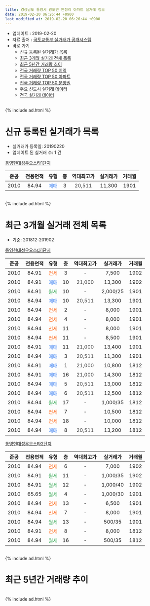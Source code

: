 ```yaml
---
title: 경상남도 통영시 광도면 안정리 아파트 실거래 정보
date: 2019-02-20 06:26:44 +0900
last_modified_at: 2019-02-20 06:26:44 +0900
---
```


* 업데이트 : 2019-02-20
* 자료 출처 : [국토교통부 실거래가 공개시스템](http://rt.molit.go.kr)
* 바로 가기
    * [신규 등록된 실거래가 목록](#신규-등록된-실거래가-목록)
    * [최근 3개월 실거래 전체 목록](#최근-3개월-실거래-전체-목록)
    * [최근 5년간 거래량 추이](#최근-5년간-거래량-추이)
    * [전국 거래량 TOP 50 지역](https://inasie.github.io/apt-trade-info/최근-3개월-전국에서-가장-거래가-많이-발생한-지역)
    * [전국 거래량 TOP 50 아파트](https://inasie.github.io/apt-trade-info/최근-3개월-전국에서-가장-거래가-많이-발생한-아파트)
    * [전국 거래량 TOP 50 분양권](https://inasie.github.io/apt-trade-info/최근-3개월-전국에서-가장-거래가-많이-발생한-분양권)
    * [주요 신도시 실거래 데이터](https://inasie.github.io/apt-trade-info/주요-신도시)
    * [전국 실거래 데이터](https://inasie.github.io/apt-trade-info/전국)
<br>
{% include ad.html %}
<br>

# 신규 등록된 실거래가 목록
* 실거래가 등록일: 20190220
* 업데이트 된 실거래 수: 1 건


[통영현대성우오스타1단지](https://search.naver.com/search.naver?query=%EA%B2%BD%EC%83%81%EB%82%A8%EB%8F%84+%ED%86%B5%EC%98%81%EC%8B%9C+%EA%B4%91%EB%8F%84%EB%A9%B4+%EC%95%88%EC%A0%95%EB%A6%AC+%ED%86%B5%EC%98%81%ED%98%84%EB%8C%80%EC%84%B1%EC%9A%B0%EC%98%A4%EC%8A%A4%ED%83%801%EB%8B%A8%EC%A7%80)

|준공|전용면적|유형|층|역대최고가|실거래가|거래월|
|:---:|:---:|:---:|:---:|:---:|:---:|:---:|
|2010|84.94|<span style="color:#4285f3">매매</span>|3|<span style="color:#444444">20,511</span>|11,300|1901|


<br>
{% include ad.html %}
<br>

# 최근 3개월 실거래 전체 목록
* 기준: 201812-201902


[통영현대성우오스타1단지](https://search.naver.com/search.naver?query=%EA%B2%BD%EC%83%81%EB%82%A8%EB%8F%84+%ED%86%B5%EC%98%81%EC%8B%9C+%EA%B4%91%EB%8F%84%EB%A9%B4+%EC%95%88%EC%A0%95%EB%A6%AC+%ED%86%B5%EC%98%81%ED%98%84%EB%8C%80%EC%84%B1%EC%9A%B0%EC%98%A4%EC%8A%A4%ED%83%801%EB%8B%A8%EC%A7%80)

|준공|전용면적|유형|층|역대최고가|실거래가|거래월|
|:---:|:---:|:---:|:---:|:---:|:---:|:---:|
|2010|84.91|<span style="color:#ff5a00">전세</span>|3|<span style="color:#444444">-</span>|7,500|1902|
|2010|84.91|<span style="color:#4285f3">매매</span>|10|<span style="color:#444444">21,000</span>|13,300|1902|
|2010|84.91|<span style="color:#34a853">월세</span>|10|<span style="color:#444444">-</span>|2,000/25|1901|
|2010|84.94|<span style="color:#4285f3">매매</span>|10|<span style="color:#444444">20,511</span>|13,300|1901|
|2010|84.94|<span style="color:#ff5a00">전세</span>|2|<span style="color:#444444">-</span>|8,000|1901|
|2010|84.94|<span style="color:#ff5a00">전세</span>|4|<span style="color:#444444">-</span>|8,000|1901|
|2010|84.94|<span style="color:#ff5a00">전세</span>|11|<span style="color:#444444">-</span>|8,000|1901|
|2010|84.94|<span style="color:#ff5a00">전세</span>|11|<span style="color:#444444">-</span>|8,500|1901|
|2010|84.91|<span style="color:#4285f3">매매</span>|11|<span style="color:#444444">21,000</span>|13,400|1901|
|2010|84.94|<span style="color:#4285f3">매매</span>|3|<span style="color:#444444">20,511</span>|11,300|1901|
|2010|84.91|<span style="color:#4285f3">매매</span>|1|<span style="color:#444444">21,000</span>|10,800|1812|
|2010|84.91|<span style="color:#4285f3">매매</span>|16|<span style="color:#444444">21,000</span>|14,300|1812|
|2010|84.94|<span style="color:#4285f3">매매</span>|5|<span style="color:#444444">20,511</span>|13,000|1812|
|2010|84.94|<span style="color:#4285f3">매매</span>|6|<span style="color:#444444">20,511</span>|12,500|1812|
|2010|84.94|<span style="color:#34a853">월세</span>|17|<span style="color:#444444">-</span>|1,000/35|1812|
|2010|84.94|<span style="color:#ff5a00">전세</span>|7|<span style="color:#444444">-</span>|10,500|1812|
|2010|84.94|<span style="color:#ff5a00">전세</span>|18|<span style="color:#444444">-</span>|10,000|1812|
|2010|84.94|<span style="color:#4285f3">매매</span>|8|<span style="color:#444444">20,511</span>|13,200|1812|

[통영현대성우오스타2단지](https://search.naver.com/search.naver?query=%EA%B2%BD%EC%83%81%EB%82%A8%EB%8F%84+%ED%86%B5%EC%98%81%EC%8B%9C+%EA%B4%91%EB%8F%84%EB%A9%B4+%EC%95%88%EC%A0%95%EB%A6%AC+%ED%86%B5%EC%98%81%ED%98%84%EB%8C%80%EC%84%B1%EC%9A%B0%EC%98%A4%EC%8A%A4%ED%83%802%EB%8B%A8%EC%A7%80)

|준공|전용면적|유형|층|역대최고가|실거래가|거래월|
|:---:|:---:|:---:|:---:|:---:|:---:|:---:|
|2010|84.94|<span style="color:#ff5a00">전세</span>|6|<span style="color:#444444">-</span>|7,000|1902|
|2010|84.91|<span style="color:#34a853">월세</span>|11|<span style="color:#444444">-</span>|1,000/35|1902|
|2010|84.91|<span style="color:#34a853">월세</span>|12|<span style="color:#444444">-</span>|1,000/40|1902|
|2010|65.65|<span style="color:#34a853">월세</span>|4|<span style="color:#444444">-</span>|1,000/30|1901|
|2010|84.94|<span style="color:#ff5a00">전세</span>|13|<span style="color:#444444">-</span>|6,500|1901|
|2010|84.94|<span style="color:#ff5a00">전세</span>|7|<span style="color:#444444">-</span>|8,000|1901|
|2010|84.94|<span style="color:#34a853">월세</span>|13|<span style="color:#444444">-</span>|500/35|1901|
|2010|84.91|<span style="color:#ff5a00">전세</span>|8|<span style="color:#444444">-</span>|8,000|1812|
|2010|84.94|<span style="color:#34a853">월세</span>|16|<span style="color:#444444">-</span>|500/35|1812|


<br>
{% include ad.html %}
<br>

# 최근 5년간 거래량 추이


<div style="width:100%;">
    <canvas id="deal_progress" height="200"></canvas>
</div>

<script>
new Chart(document.getElementById("deal_progress"), {
    type: 'line',
    data: {
        labels: ['201402','201403','201404','201405','201406','201407','201408','201409','201410','201411','201412','201501','201502','201503','201504','201505','201506','201507','201508','201509','201510','201511','201512','201601','201602','201603','201604','201605','201606','201607','201608','201609','201610','201611','201612','201701','201702','201703','201704','201705','201706','201707','201708','201709','201710','201711','201712','201801','201802','201803','201804','201805','201806','201807','201808','201809','201810','201811','201812','201901','201902'],
        datasets: [{
            label: '매매',
            pointRadius: 1,
            data: [9, 9, 12, 9, 8, 7, 7, 7, 7, 8, 4, 7, 8, 7, 11, 8, 5, 18, 15, 11, 8, 10, 5, 1, 4, 6, 3, 2, 9, 1, 3, 3, 4, 2, 1, 6, 3, 7, 7, 4, 5, 5, 3, 2, 4, 3, 0, 2, 4, 4, 0, 8, 5, 7, 6, 6, 6, 4, 5, 3, 1],
            borderColor: "rgba(255, 201, 14, 1)",
            backgroundColor: "rgba(255, 201, 14, 0.5)",
            fill: false,
            lineTension: 0
        },{
            label: '전월세',
            pointRadius: 1,
            data: [9, 7, 16, 7, 9, 10, 13, 7, 16, 12, 15, 13, 7, 8, 11, 11, 2, 6, 6, 2, 7, 4, 2, 8, 6, 7, 12, 5, 7, 4, 2, 11, 9, 9, 6, 8, 6, 7, 4, 5, 7, 11, 9, 6, 6, 8, 3, 4, 6, 9, 6, 10, 10, 6, 5, 7, 8, 7, 5, 9, 4],
            borderColor: "rgba(0, 141, 185, 1)",
            backgroundColor: "rgba(0, 141, 185, 0.5)",
            fill: false,
            lineTension: 0
        }
        ]
    },
    options: {
        responsive: true,
        title: {
            display: false
        },
        tooltips: {
            mode: 'index',
            intersect: false
        },
        hover: {
            mode: 'nearest',
            intersect: true
        },
        scales: {
            xAxes: [{
                display: true,
                scaleLabel: {
                    display: true,
                    labelString: '년/월'
                }
            }],
            yAxes: [{
                display: true,
                ticks: {
                    suggestedMin: 0,
                },
                scaleLabel: {
                    display: true,
                    labelString: '실거래 수'
                }
            }]
        }
    }
});

</script>


<br>
{% include ad.html %}
<br>

